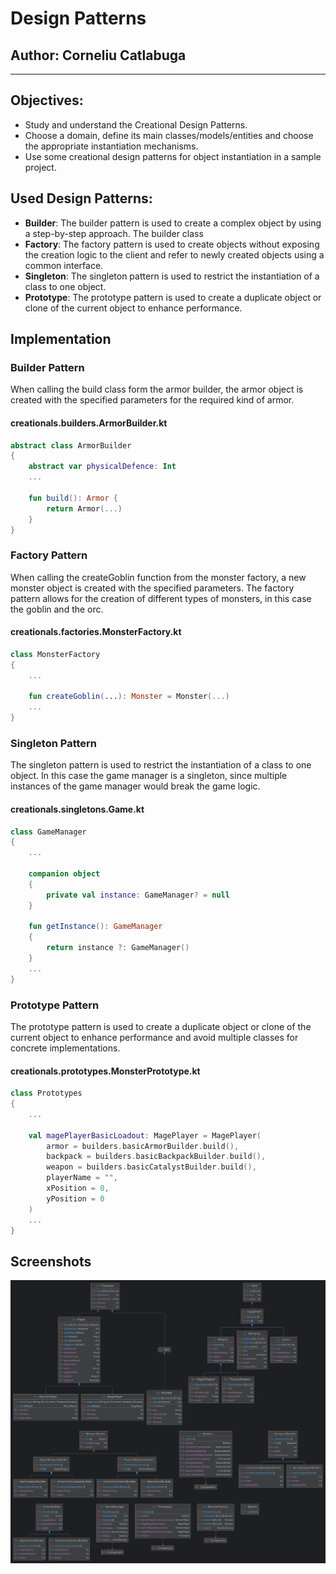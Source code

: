 # Design Patterns


## Author: Corneliu Catlabuga

----

## Objectives:
* Study and understand the Creational Design Patterns. 
* Choose a domain, define its main classes/models/entities and choose the appropriate instantiation mechanisms.
* Use some creational design patterns for object instantiation in a sample project.


## Used Design Patterns:

* __Builder__: The builder pattern is used to create a complex object by using a step-by-step approach. The builder class
* __Factory__: The factory pattern is used to create objects without exposing the creation logic to the client and refer to newly created objects using a common interface.
* __Singleton__: The singleton pattern is used to restrict the instantiation of a class to one object.
* __Prototype__: The prototype pattern is used to create a duplicate object or clone of the current object to enhance performance.


## Implementation

### Builder Pattern
When calling the build class form the armor builder, the armor object is created with the specified parameters for the 
required kind of armor.
#### creationals.builders.ArmorBuilder.kt
```kotlin
abstract class ArmorBuilder
{
    abstract var physicalDefence: Int
    ...
    
    fun build(): Armor {
        return Armor(...)
    }
}
```


### Factory Pattern
When calling the createGoblin function from the monster factory, a new monster object is created with the specified parameters.
The factory pattern allows for the creation of different types of monsters, in this case the goblin and the orc.
#### creationals.factories.MonsterFactory.kt
```kotlin
class MonsterFactory
{
    ...
    
    fun createGoblin(...): Monster = Monster(...)
    ...
}
```


### Singleton Pattern
The singleton pattern is used to restrict the instantiation of a class to one object. In this case the game manager is a singleton, 
since multiple instances of the game manager would break the game logic.
#### creationals.singletons.Game.kt
```kotlin
class GameManager
{
    ...
    
    companion object
    {
        private val instance: GameManager? = null
    }

    fun getInstance(): GameManager
    {
        return instance ?: GameManager()
    }
    ...
}
```


### Prototype Pattern
The prototype pattern is used to create a duplicate object or clone of the current object to enhance performance and 
avoid multiple classes for concrete implementations.
#### creationals.prototypes.MonsterPrototype.kt
```kotlin
class Prototypes
{
    ...
    
    val magePlayerBasicLoadout: MagePlayer = MagePlayer(
        armor = builders.basicArmorBuilder.build(),
        backpack = builders.basicBackpackBuilder.build(),
        weapon = builders.basicCatalystBuilder.build(),
        playerName = "",
        xPosition = 0,
        yPosition = 0
    )
    ...
}
```

## Screenshots

![Lab2 class diagram](img/Diagram2.png)
